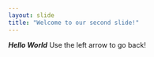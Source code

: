 ```yaml
---
layout: slide
title: "Welcome to our second slide!"
---
```

**_Hello World_**
Use the left arrow to go back!
